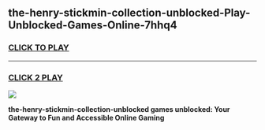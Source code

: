 
## the-henry-stickmin-collection-unblocked-Play-Unblocked-Games-Online-7hhq4
<h3>
<a href="https://premium76.site?title=the-henry-stickmin-collection-unblocked&ref=25A">CLICK TO PLAY</a></h3>
<hr>

<h3>
<a href="https://premium76.site?title=the-henry-stickmin-collection-unblocked&ref=25A">CLICK 2 PLAY</a>
  
</h3>

<a href="https://premium76.site?title=the-henry-stickmin-collection-unblocked&ref=25A"><img src="https://clearcache.store/games.png"></a>


**the-henry-stickmin-collection-unblocked games unblocked: Your Gateway to Fun and Accessible Online Gaming**
